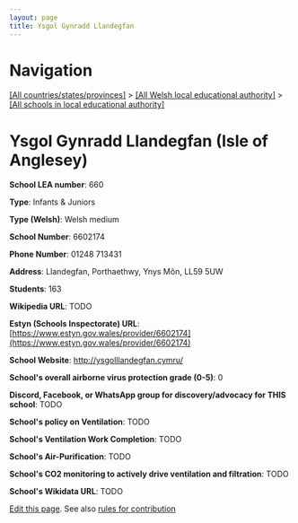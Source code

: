 ```yaml
---
layout: page
title: Ysgol Gynradd Llandegfan
---
```

# Navigation

[[All countries/states/provinces]](../../..) > [[All Welsh local educational authority]](../..) > [[All schools in local educational authority]](..)

# Ysgol Gynradd Llandegfan (Isle of Anglesey)

**School LEA number**: 660

**Type**: Infants & Juniors

**Type (Welsh)**: Welsh medium

**School Number**: 6602174

**Phone Number**: 01248 713431

**Address**: Llandegfan, Porthaethwy, Ynys Môn, LL59 5UW

**Students**: 163

**Wikipedia URL**: TODO

**Estyn (Schools Inspectorate) URL**: [https://www.estyn.gov.wales/provider/6602174](https://www.estyn.gov.wales/provider/6602174)

**School Website**: http://ysgolllandegfan.cymru/

**School's overall airborne virus protection grade (0-5)**: 0

**Discord, Facebook, or WhatsApp group for discovery/advocacy for THIS school**: TODO

**School's policy on Ventilation**: TODO

**School's Ventilation Work Completion**: TODO

**School's Air-Purification**: TODO

**School's CO2 monitoring to actively drive ventilation and filtration**: TODO

**School's Wikidata URL**: TODO




[Edit this page](https://github.com/ventilate-schools/Wales/edit/prif/./Isle_of_Anglesey/Ysgol_Gynradd_Llandegfan.md). See also [rules for contribution](../../../contribution-rules/)